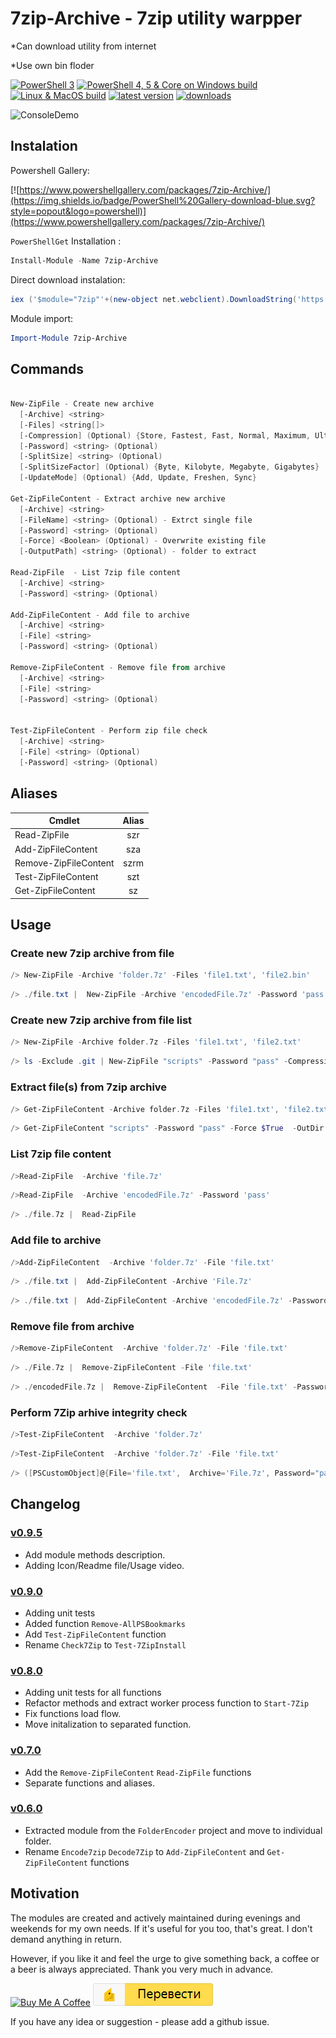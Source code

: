 # 7zip-Archive - 7zip utility warpper

*Can download utility from internet

*Use own bin floder

[![PowerShell 3](https://Stadub-Gh.visualstudio.com/PowershellScripts/_apis/build/status/7Zip?branchName=master)](https://Stadub-Gh.visualstudio.com/PowershellScripts/_build/latest?definitionId=3?branchName=master)
[![PowerShell 4, 5 & Core on Windows build](https://ci.appveyor.com/api/projects/status/7tmg8wy30ipanjsd?svg=true)](https://ci.appveyor.com/project/stadub/powershellscripts)
[![Linux & MacOS build](https://img.shields.io/travis/stadub/PowershellScripts/master.svg?label=linux/macos+build)](https://travis-ci.org/stadub/PowershellScripts)
[![latest version](https://img.shields.io/powershellgallery/v/7zip-Archive.svg?label=latest+version)](https://www.powershellgallery.com/packages/Bookmarks/)
[![downloads](https://img.shields.io/powershellgallery/dt/7zip-Archive.svg?label=downloads)](https://www.powershellgallery.com/packages/Bookmarks)

<!-- [Documentation](https://powershellscripts.readthedocs.io/en/latest/) -->

![ConsoleDemo](https://raw.githubusercontent.com/stadub/PowershellScripts/master/Bookmarks/Assets/demo.gif)

## Instalation

Powershell Gallery:

[![https://www.powershellgallery.com/packages/7zip-Archive/](https://img.shields.io/badge/PowerShell%20Gallery-download-blue.svg?style=popout&logo=powershell)](https://www.powershellgallery.com/packages/7zip-Archive/)

`PowerShellGet` Installation :

```powershell
Install-Module -Name 7zip-Archive
```

Direct download instalation:

```powershell
iex ('$module="7zip"'+(new-object net.webclient).DownloadString('https://raw.githubusercontent.com/stadub/PowershellScripts/master/install.ps1'))
```

Module import:

```powershell
Import-Module 7zip-Archive
```

## Commands

```powershell

New-ZipFile - Create new archive
  [-Archive] <string>
  [-Files] <string[]>
  [-Compression] (Optional) {Store, Fastest, Fast, Normal, Maximum, Ultra}
  [-Password] <string> (Optional)
  [-SplitSize] <string> (Optional)
  [-SplitSizeFactor] (Optional) {Byte, Kilobyte, Megabyte, Gigabytes}
  [-UpdateMode] (Optional) {Add, Update, Freshen, Sync}

Get-ZipFileContent - Extract archive new archive
  [-Archive] <string>
  [-FileName] <string> (Optional) - Extrct single file
  [-Password] <string> (Optional)
  [-Force] <Boolean> (Optional) - Overwrite existing file
  [-OutputPath] <string> (Optional) - folder to extract

Read-ZipFile  - List 7zip file content
  [-Archive] <string>
  [-Password] <string> (Optional)

Add-ZipFileContent - Add file to archive
  [-Archive] <string>
  [-File] <string>
  [-Password] <string> (Optional)

Remove-ZipFileContent - Remove file from archive
  [-Archive] <string>
  [-File] <string>
  [-Password] <string> (Optional)


Test-ZipFileContent - Perform zip file check
  [-Archive] <string>
  [-File] <string> (Optional)
  [-Password] <string> (Optional)

```

## Aliases

| Cmdlet               | Alias  |
| ---------------------|:------:|
| Read-ZipFile         | szr    |
| Add-ZipFileContent   | sza    |
| Remove-ZipFileContent| szrm   |
| Test-ZipFileContent  | szt    |
| Get-ZipFileContent   | sz     |

## Usage

### Create new 7zip archive from file

```powershell
/> New-ZipFile -Archive 'folder.7z' -Files 'file1.txt', 'file2.bin'
```

```powershell
/> ./file.txt |  New-ZipFile -Archive 'encodedFile.7z' -Password 'pass' -Compression Ultra -SplitSize 1,2,3,20 -SplitSizeFactor Megabyte
```

### Create new 7zip archive from file list

```powershell
/> New-ZipFile -Archive folder.7z -Files 'file1.txt', 'file2.txt'
```

```powershell
/> ls -Exclude .git | New-ZipFile "scripts" -Password "pass" -Compression Store -SplitSize 1 -SplitSizeFactor Gigabytes
```

### Extract file(s) from 7zip archive

```powershell
/> Get-ZipFileContent -Archive folder.7z -Files 'file1.txt', 'file2.txt'
```

```powershell
/> Get-ZipFileContent "scripts" -Password "pass" -Force $True  -OutDir "out"
```

### List 7zip file content

```powershell
/>Read-ZipFile  -Archive 'file.7z'
```

```powershell
/>Read-ZipFile  -Archive 'encodedFile.7z' -Password 'pass'
```

```powershell
/> ./file.7z |  Read-ZipFile
```

### Add file to archive

```powershell
/>Add-ZipFileContent  -Archive 'folder.7z' -File 'file.txt'
```

```powershell
/> ./file.txt |  Add-ZipFileContent -Archive 'File.7z'
```

```powershell
/> ./file.txt |  Add-ZipFileContent -Archive 'encodedFile.7z' -Password "pass"
```

### Remove file from archive

```powershell
/>Remove-ZipFileContent  -Archive 'folder.7z' -File 'file.txt'
```

```powershell
/> ./File.7z |  Remove-ZipFileContent -File 'file.txt'
```

```powershell
/> ./encodedFile.7z |  Remove-ZipFileContent  -File 'file.txt' -Password 'pass'
```


### Perform 7Zip arhive integrity check

```powershell
/>Test-ZipFileContent  -Archive 'folder.7z'
```

```powershell
/>Test-ZipFileContent  -Archive 'folder.7z' -File 'file.txt'
```

```powershell
/> ([PSCustomObject]@{File='file.txt',  Archive='File.7z', Password="pass"} | Test-ZipFileContent -Archive 'File.7z'
```

## Changelog

### [v0.9.5](https://github.com/stadub/PowershellScripts/releases/tag/v0.3.1)

* Add module methods description.
* Adding Icon/Readme file/Usage video.

### [v0.9.0](https://github.com/stadub/PowershellScripts/releases/tag/v0.3.0)

* Adding unit tests
* Added function `Remove-AllPSBookmarks`
* Add `Test-ZipFileContent` function
* Rename `Check7Zip` to `Test-7ZipInstall`

### [v0.8.0](https://github.com/stadub/PowershellScripts/releases/tag/v0.2.0)

* Adding unit tests for all functions
* Refactor methods and extract worker process function to `Start-7Zip`
* Fix functions load flow.
* Move initalization to separated function.

### [v0.7.0](https://github.com/stadub/PowershellScripts/releases/tag/v0.1.0)

* Add the `Remove-ZipFileContent` `Read-ZipFile` functions
* Separate functions and aliases.

### [v0.6.0](https://github.com/stadub/PowershellScripts/releases/tag/v0.1.0)

* Extracted module from the `FolderEncoder` project and move to individual folder.
* Rename `Encode7zip` `Decode7Zip` to  `Add-ZipFileContent` and `Get-ZipFileContent` functions

## Motivation

The modules are created and actively maintained during evenings and weekends for my own needs.
If it's useful for you too, that's great. I don't demand anything in return.

However, if you like it and feel the urge to give something back,
a coffee or a beer is always appreciated. Thank you very much in advance.

[![Buy Me A Coffee](https://www.buymeacoffee.com/assets/img/custom_images/purple_img.png)](https://www.buymeacoffee.com/dima)
[![Support by Yandex](https://raw.githubusercontent.com/GitStatic/Resources/master/yaMoney.png)](https://money.yandex.ru/to/410014572567962/200)

<!--   By Paypal [![PayPal.me](https://img.shields.io/badge/PayPal-me-blue.svg?maxAge=2592000)](https://www.paypal.me/dima.by)
 -->

If you have any idea or suggestion - please add a github issue.

<!-- https://www.contributor-covenant.org/version/1/4/code-of-conduct -->